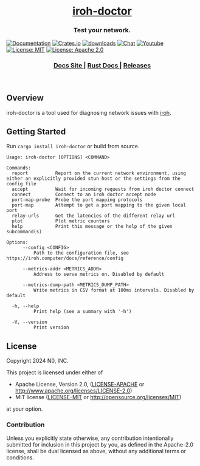 <h1 align="center"><a href="https://iroh.computer">iroh-doctor</a></h1>

<h3 align="center">
Test your network.
</h3>

[![Documentation](https://img.shields.io/badge/docs-latest-blue.svg?style=flat-square)](https://docs.rs/iroh-doctor/)
[![Crates.io](https://img.shields.io/crates/v/iroh.svg?style=flat-square)](https://crates.io/crates/iroh-doctor)
[![downloads](https://img.shields.io/crates/d/iroh.svg?style=flat-square)](https://crates.io/crates/iroh-doctor)
[![Chat](https://img.shields.io/discord/1161119546170687619?logo=discord&style=flat-square)](https://discord.com/invite/DpmJgtU7cW)
[![Youtube](https://img.shields.io/badge/YouTube-red?logo=youtube&logoColor=white&style=flat-square)](https://www.youtube.com/@n0computer)
[![License: MIT](https://img.shields.io/badge/License-MIT-blue.svg?style=flat-square)](LICENSE-MIT)
[![License: Apache 2.0](https://img.shields.io/badge/License-Apache%202.0-blue.svg?style=flat-square)](LICENSE-APACHE)

<div align="center">
  <h3>
    <a href="https://iroh.computer/docs">
      Docs Site
    </a>
    <span> | </span>
    <a href="https://docs.rs/iroh">
      Rust Docs
    </a>
    <span> | </span>
    <a href="https://github.com/n0-computer/iroh/releases">
      Releases
    </a>
  </h3>
</div>
<br/>

## Overview

iroh-doctor is a tool used for diagnosing network issues with [iroh](https://github.com/n0-computer/iroh).

## Getting Started

Run `cargo install iroh-doctor` or build from source.

```shell
Usage: iroh-doctor [OPTIONS] <COMMAND>

Commands:
  report          Report on the current network environment, using either an explicitly provided stun host or the settings from the config file
  accept          Wait for incoming requests from iroh doctor connect
  connect         Connect to an iroh doctor accept node
  port-map-probe  Probe the port mapping protocols
  port-map        Attempt to get a port mapping to the given local port
  relay-urls      Get the latencies of the different relay url
  plot            Plot metric counters
  help            Print this message or the help of the given subcommand(s)

Options:
      --config <CONFIG>
          Path to the configuration file, see https://iroh.computer/docs/reference/config

      --metrics-addr <METRICS_ADDR>
          Address to serve metrics on. Disabled by default

      --metrics-dump-path <METRICS_DUMP_PATH>
          Write metrics in CSV format at 100ms intervals. Disabled by default

  -h, --help
          Print help (see a summary with '-h')

  -V, --version
          Print version
```

## License

Copyright 2024 N0, INC.

This project is licensed under either of

 * Apache License, Version 2.0, ([LICENSE-APACHE](LICENSE-APACHE) or
   http://www.apache.org/licenses/LICENSE-2.0)
 * MIT license ([LICENSE-MIT](LICENSE-MIT) or
   http://opensource.org/licenses/MIT)

at your option.

### Contribution

Unless you explicitly state otherwise, any contribution intentionally submitted for inclusion in this project by you, as defined in the Apache-2.0 license, shall be dual licensed as above, without any additional terms or conditions.
